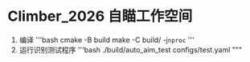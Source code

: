 # Climber_2026 自瞄工作空间

1. 编译
'''bash
cmake -B build
make -C build/ -j`nproc`
'''
2. 运行识别测试程序
'''bash
./build/auto_aim_test configs/test.yaml
"""
